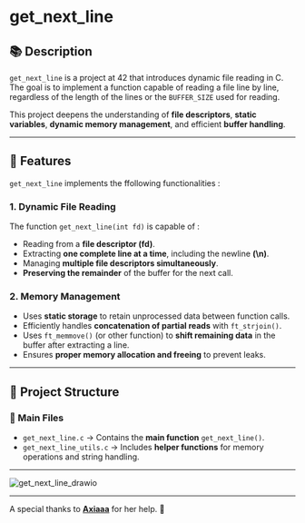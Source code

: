 # get_next_line

## 📚 Description

`get_next_line` is a project at 42 that introduces dynamic file reading in C. The goal is to implement a function capable of reading a file line by line, regardless of the length of the lines or the `BUFFER_SIZE` used for reading.

This project deepens the understanding of **file descriptors**, **static variables**, **dynamic memory management**, and efficient **buffer handling**.

---

## 🚀 Features

`get_next_line` implements the ffollowing functionalities :

### 1. **Dynamic File Reading**
The function `get_next_line(int fd)` is capable of :
- Reading from a **file descriptor (fd)**.
- Extracting **one complete line at a time**, including the newline **(\n)**.
- Managing **multiple file descriptors simultaneously**.
- **Preserving the remainder** of the buffer for the next call.

### 2. **Memory Management**
- Uses **static storage** to retain unprocessed data between function calls.
- Efficiently handles **concatenation of partial reads** with `ft_strjoin()`.
- Uses `ft_memmove()` (or other function) to **shift remaining data** in the buffer after extracting a line.
- Ensures **proper memory allocation and freeing** to prevent leaks.

---

## 📂 Project Structure

### 📝 Main Files
- `get_next_line.c` → Contains the **main function** `get_next_line()`.
- `get_next_line_utils.c` → Includes **helper functions** for memory operations and string handling.

---

![get_next_line_drawio](https://github.com/user-attachments/assets/463c5b55-ac41-499e-8d0e-7cd3d1901576)

---

A special thanks to [**Axiaaa**](https://github.com/Axiaaa) for her help. 🙏
